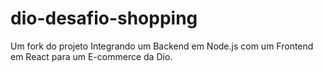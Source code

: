 # dio-desafio-shopping
Um fork do projeto Integrando um Backend em Node.js com um Frontend em React para um E-commerce da Dio.
